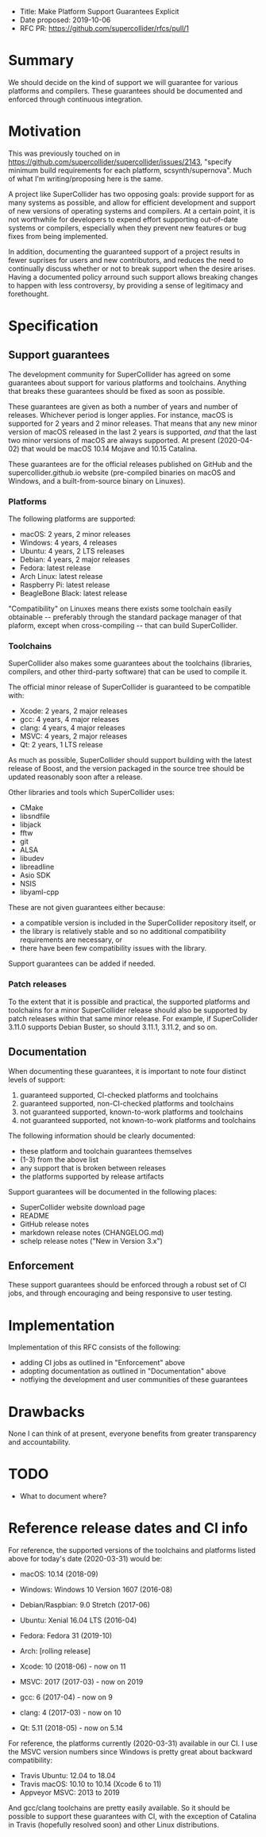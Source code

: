 - Title: Make Platform Support Guarantees Explicit
- Date proposed: 2019-10-06
- RFC PR: https://github.com/supercollider/rfcs/pull/1

# Summary

We should decide on the kind of support we will guarantee for various platforms and compilers. These guarantees should
be documented and enforced through continuous integration.

# Motivation

This was previously touched on in https://github.com/supercollider/supercollider/issues/2143, "specify minimum build
requirements for each platform, scsynth/supernova". Much of what I'm writing/proposing here is the same.

A project like SuperCollider has two opposing goals: provide support for as many systems as possible, and allow for
efficient development and support of new versions of operating systems and compilers. At a certain point, it is not
worthwhile for developers to expend effort supporting out-of-date systems or compilers, especially when they prevent
new features or bug fixes from being implemented.

In addition, documenting the guaranteed support of a project results in fewer suprises for users and new contributors,
and reduces the need to continually discuss whether or not to break support when the desire arises. Having a
documented policy arround such support allows breaking changes to happen with less controversy, by providing a sense
of legitimacy and forethought.

# Specification

## Support guarantees

The development community for SuperCollider has agreed on some guarantees about support for various platforms and
toolchains. Anything that breaks these guarantees should be fixed as soon as possible.

These guarantees are given as both a number of years and number of releases. Whichever period is longer applies. For
instance, macOS is supported for 2 years and 2 minor releases. That means that any new minor version of macOS
released in the last 2 years is supported, _and_ that the last two minor versions of macOS are always supported. At
present (2020-04-02) that would be macOS 10.14 Mojave and 10.15 Catalina.

These guarantees are for the official releases published on GitHub and the supercollider.github.io website
(pre-compiled binaries on macOS and Windows, and a built-from-source binary on Linuxes).

### Platforms

The following platforms are supported:
- macOS: 2 years, 2 minor releases
- Windows: 4 years, 4 releases
- Ubuntu: 4 years, 2 LTS releases
- Debian: 4 years, 2 major releases
- Fedora: latest release
- Arch Linux: latest release
- Raspberry Pi: latest release
- BeagleBone Black: latest release

"Compatibility" on Linuxes means there exists some toolchain easily obtainable -- preferably through the standard
package manager of that plaform, except when cross-compiling -- that can build SuperCollider.

### Toolchains

SuperCollider also makes some guarantees about the toolchains (libraries, compilers, and other third-party software)
that can be used to compile it.

The official minor release of SuperCollider is guaranteed to be compatible with:
- Xcode: 2 years, 2 major releases
- gcc: 4 years, 4 major releases
- clang: 4 years, 4 major releases
- MSVC: 4 years, 2 major releases
- Qt: 2 years, 1 LTS release

As much as possible, SuperCollider should support building with the latest release of Boost, and the version packaged
in the source tree should be updated reasonably soon after a release.

Other libraries and tools which SuperCollider uses:
- CMake
- libsndfile
- libjack
- fftw
- git
- ALSA
- libudev
- libreadline
- Asio SDK
- NSIS
- libyaml-cpp

These are not given guarantees either because:
- a compatible version is included in the SuperCollider repository itself, or
- the library is relatively stable and so no additional compatibility requirements are necessary, or
- there have been few compatibility issues with the library.

Support guarantees can be added if needed.

### Patch releases

To the extent that it is possible and practical, the supported platforms and toolchains for a minor SuperCollider
release should also be supported by patch releases within that same minor release. For example, if SuperCollider
3.11.0 supports Debian Buster, so should 3.11.1, 3.11.2, and so on.

## Documentation

When documenting these guarantees, it is important to note four distinct levels of support:
1. guaranteed supported, CI-checked platforms and toolchains
2. guaranteed supported, non-CI-checked platforms and toolchains
3. not guaranteed supported, known-to-work platforms and toolchains
4. not guaranteed supported, not known-to-work platforms and toolchains

The following information should be clearly documented:
- these platform and toolchain guarantees themselves
- (1-3) from the above list
- any support that is broken between releases
- the platforms supported by release artifacts

Support guarantees will be documented in the following places:
- SuperCollider website download page
- README
- GitHub release notes
- markdown release notes (CHANGELOG.md)
- schelp release notes ("New in Version 3.x")

## Enforcement

These support guarantees should be enforced through a robust set of CI jobs, and through encouraging and being
responsive to user testing.

# Implementation

Implementation of this RFC consists of the following:
- adding CI jobs as outlined in "Enforcement" above
- adopting documentation as outlined in "Documentation" above
- notfiying the development and user communities of these guarantees

# Drawbacks

None I can think of at present, everyone benefits from greater transparency and accountability.

# TODO

- What to document where?

# Reference release dates and CI info

For reference, the supported versions of the toolchains and platforms listed above for today's date (2020-03-31)
would be:

- macOS: 10.14 (2018-09)
- Windows: Windows 10 Version 1607 (2016-08)
- Debian/Raspbian: 9.0 Stretch (2017-06)
- Ubuntu: Xenial 16.04 LTS (2016-04)
- Fedora: Fedora 31 (2019-10)
- Arch: [rolling release]

- Xcode: 10 (2018-06) - now on 11
- MSVC: 2017 (2017-03) - now on 2019
- gcc: 6 (2017-04) - now on 9
- clang: 4 (2017-03) - now on 10
- Qt: 5.11 (2018-05) - now on 5.14

For reference, the platforms currently (2020-03-31) available in our CI. I use the MSVC version numbers since Windows
is pretty great about backward compatibility:
- Travis Ubuntu: 12.04 to 18.04
- Travis macOS: 10.10 to 10.14 (Xcode 6 to 11)
- Appveyor MSVC: 2013 to 2019

And gcc/clang toolchains are pretty easily available. So it should be possible to support these guarantees with CI,
with the exception of Catalina in Travis (hopefully resolved soon) and other Linux distributions.
